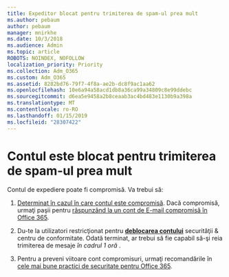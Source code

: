 ```yaml
---
title: Expeditor blocat pentru trimiterea de spam-ul prea mult
ms.author: pebaum
author: pebaum
manager: mnirkhe
ms.date: 10/3/2018
ms.audience: Admin
ms.topic: article
ROBOTS: NOINDEX, NOFOLLOW
localization_priority: Priority
ms.collection: Adm_O365
ms.custom: Adm_O365
ms.assetid: 8282bd76-79f7-4f8a-ae2b-dc8f9ac1aa62
ms.openlocfilehash: 10e6a94a58acd1db8a36ca99a34809c8e99ddebc
ms.sourcegitcommit: d6ea5e9458a2b8ceaab3ac4bd483e1130b9a398a
ms.translationtype: MT
ms.contentlocale: ro-RO
ms.lasthandoff: 01/15/2019
ms.locfileid: "28307422"
---
```

# <a name="account-is-blocked-for-sending-too-much-spam"></a>Contul este blocat pentru trimiterea de spam-ul prea mult

Contul de expediere poate fi compromisă. Va trebui să:
  
1. [Determinat în cazul în care contul este compromisă](https://support.microsoft.com/help/2551603/how-to-determine-whether-your-office-365-account-has-been-compromised). Dacă compromisă, urmaţi paşii pentru [răspunzând la un cont de E-mail compromisă în Office 365](https://docs.microsoft.com/office365/securitycompliance/responding-to-a-compromised-email-account).
    
2. Du-te la utilizatori restricţionat pentru **[deblocarea contului](https://protection.office.com/?hash=/restrictedusers)** securităţii &amp; centru de conformitate. Odată terminat, ar trebui să fie capabil să-şi reia trimiterea de mesaje *în cadrul 1 oră* . 
    
3. Pentru a preveni viitoare cont compromisuri, urmaţi recomandările în [cele mai bune practici de securitate pentru Office 365](https://support.office.com/article/9295e396-e53d-49b9-ae9b-0b5828cdedc3.aspx).
  


